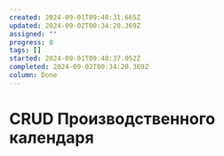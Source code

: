 ```yaml
---
created: 2024-09-01T09:48:31.665Z
updated: 2024-09-02T00:34:20.369Z
assigned: ""
progress: 0
tags: []
started: 2024-09-01T09:48:37.052Z
completed: 2024-09-02T00:34:20.369Z
column: Done
---
```


# CRUD Производственного календаря
